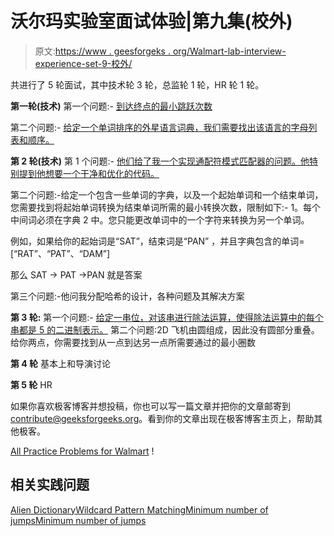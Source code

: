# 沃尔玛实验室面试体验|第九集(校外)

> 原文:[https://www . geesforgeks . org/Walmart-lab-interview-experience-set-9-校外/](https://www.geeksforgeeks.org/walmart-lab-interview-experience-set-9-off-campus/)

共进行了 5 轮面试，其中技术轮 3 轮，总监轮 1 轮，HR 轮 1 轮。

**第一轮(技术)**
第一个问题:- [到达终点的最小跳跃次数](https://practice.geeksforgeeks.org/problems/minimum-number-of-jumps/0)

第二个问题:- [给定一个单词排序的外星语言词典，我们需要找出该语言的字母列表和顺序。](https://practice.geeksforgeeks.org/problems/alien-dictionary/1)

**第 2 轮(技术)**
第 1 个问题:- [他们给了我一个实现通配符模式匹配器的问题。他特别提到他想要一个干净和优化的代码。](https://practice.geeksforgeeks.org/problems/wildcard-pattern-matching/1)

第二个问题:-给定一个包含一些单词的字典，以及一个起始单词和一个结束单词，您需要找到将起始单词转换为结束单词所需的最小转换次数，限制如下:-
1。每个中间词必须在字典
2 中。您只能更改单词中的一个字符来转换为另一个单词。

例如，如果给你的起始词是“SAT”，结束词是“PAN”
，并且字典包含的单词=[“RAT”、“PAT”、“DAM”]

那么 SAT -> PAT ->PAN 就是答案

第三个问题:-他问我分配哈希的设计，各种问题及其解决方案

**第 3 轮:**
第一个问题:- [给定一串位，对该串进行除法运算，使得除法运算中的每个串都是 5 的二进制表示。](https://practice.geeksforgeeks.org/problems/cutting-binary-string/0)
第二个问题:2D 飞机由圆组成，因此没有圆部分重叠。给你两点，你需要找到从一点到达另一点所需要通过的最小圈数

**第 4 轮**
基本上和导演讨论

**第 5 轮**
HR

如果你喜欢极客博客并想投稿，你也可以写一篇文章并把你的文章邮寄到 contribute@geeksforgeeks.org。看到你的文章出现在极客博客主页上，帮助其他极客。

[All Practice Problems for Walmart](https://practice.geeksforgeeks.org/company/Walmart/) !

## 相关实践问题

[Alien Dictionary](https://practice.geeksforgeeks.org/problems/alien-dictionary/1)[Wildcard Pattern Matching](https://practice.geeksforgeeks.org/problems/wildcard-pattern-matching/1)[Minimum number of jumps](https://practice.geeksforgeeks.org/problems/minimum-number-of-jumps/0)[Minimum number of jumps](https://practice.geeksforgeeks.org/problems/minimum-number-of-jumps/0)